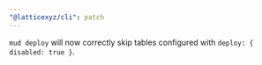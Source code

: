 ```yaml
---
"@latticexyz/cli": patch
---
```


`mud deploy` will now correctly skip tables configured with `deploy: { disabled: true }`.
